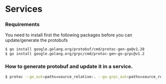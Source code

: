 # Services 


### Requirements
You need to install first the following packages before you can update/generate the protobufs 
``` bash
$ go install google.golang.org/protobuf/cmd/protoc-gen-go@v1.28
$ go install google.golang.org/grpc/cmd/protoc-gen-go-grpc@v1.2
```

### How to generate protobuf and update it in a service.

``` bash
$ protoc --go_out=paths=source_relative:. --go-grpc_out=paths=source_relative:. ./protos/*/*.proto  
``` 

